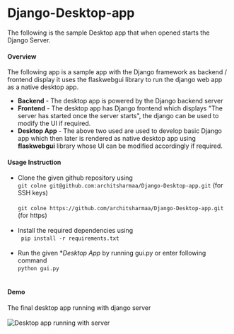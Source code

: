 # Django-Desktop-app
The following is the sample Desktop app that when opened starts the Django Server. 
#### Overview
The following app is a sample app with the Django framework as backend / frontend display it uses the flaskwebgui library to run the django web app as a native desktop app.
* **Backend** - The desktop app is powered by the Django backend server 
* **Frontend** - The desktop app has Django frontend which displays "The server has started once the server starts", the django can be used to modify the UI if required.
* **Desktop App** - The above two used are used to develop basic Django app which then later is rendered as native desktop app using **flaskwebgui** library whose UI can be modified accordingly if required.

#### Usage Instruction 
* Clone the given github repository using <br>
  ```git colne git@github.com:architsharmaa/Django-Desktop-app.git``` (for SSH keys)<br><br>
  ```git colne https://github.com/architsharmaa/Django-Desktop-app.git``` (for https)<br><br>
* Install the required dependencies using <br>
``` pip install -r requirements.txt```<br><br>
* Run the given **Desktop App* by running gui.py or enter following command<br>
```python gui.py```<br><br>

#### Demo 

The final desktop app running with django server<br><br>
![Desktop app running with server](running_app_with_server.png)
